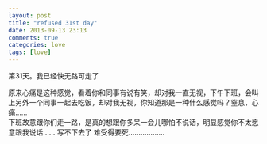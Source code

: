 ```yaml
---
layout: post
title: "refused 31st day"
date: 2013-09-13 23:13
comments: true
categories: love
tags: [love]
---
```

第31天。我已经快无路可走了<br>
<!--more-->
原来心痛是这种感觉，看着你和同事有说有笑，却对我一直无视，下午下班，会叫上另外一个同事一起去吃饭，却对我无视，你知道那是一种什么感觉吗？窒息，心痛……<br>
下班故意跟你们走一路，是真的想跟你多呆一会儿哪怕不说话，明显感觉你不太愿意跟我说话……  写不下去了  难受得要死………………

